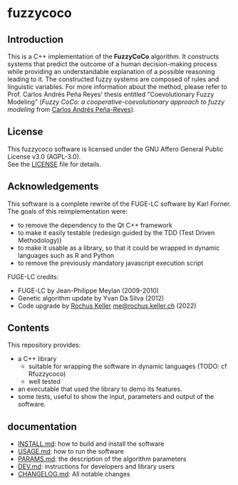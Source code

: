 fuzzycoco
====================================================================================================

## Introduction

This is a C++ implementation of the **FuzzyCoCo** algorithm.
It constructs systems that predict the outcome of a human decision-making 
process while providing an understandable explanation of a possible reasoning leading to it. 
The constructed fuzzy systems are composed of rules and linguistic variables. 
For more information about the method, please refer to Prof. Carlos Andrés Peña 
Reyes' thesis entitled "Coevolutionary Fuzzy Modeling" 
(*Fuzzy CoCo: a cooperative-coevolutionary approach to fuzzy modeling* from [Carlos Andrés Peña-Reyes](https://orcid.org/0000-0002-2113-6498)).

## License

This fuzzycoco software is licensed under the GNU Affero General Public License v3.0 (AGPL-3.0).  
See the [LICENSE](./LICENSE) file for details.

## Acknowledgements

This software is a complete rewrite of the FUGE-LC software by Karl Forner.
The goals of this reimplementation were:
  - to remove the dependency to the Qt C++ framework
  - to make it easily testable (redesign guided by the TDD (Test Driven Methodology))
  - to make it usable as a library, so that it could be wrapped in dynamic languages such as R and Python
  - to remove the previously mandatory javascript execution script

FUGE-LC credits:
- FUGE-LC by Jean-Philippe Meylan (2009-2010)
- Genetic algorithm update by Yvan Da Silva (2012)
- Code upgrade by [Rochus Keller](http://rochus-keller.ch/) <me@rochus.keller.ch> (2022)


## Contents

This repository provides:
  *  a C++ library
      * suitable for wrapping the software in dynamic languages (TODO: cf Rfuzzycoco)
      * well tested
  * an executable that used the library to demo its features. 
  * some tests, useful to show the input, parameters and output of the software.


## documentation

  - [INSTALL.md](./INSTALL.md): how to build and install the software
  - [USAGE.md](./USAGE.md): how to run the software
  - [PARAMS.md](./PARAMS.md): the description of the algorithm parameters 
  - [DEV.md](./DEV.md): instructions for developers and library users
  - [CHANGELOG.md](./CHANGELOG.md): All notable changes

